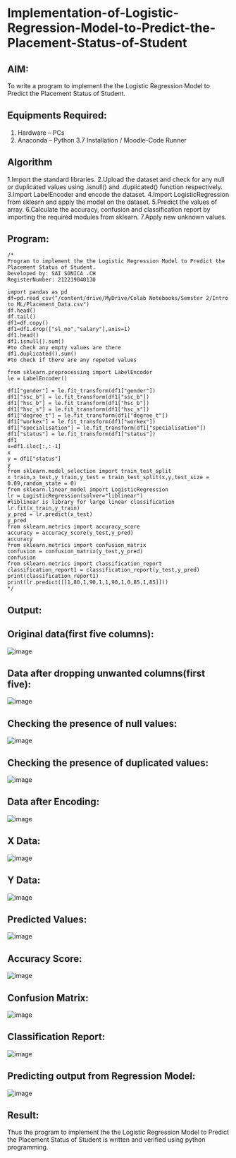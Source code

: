 # Implementation-of-Logistic-Regression-Model-to-Predict-the-Placement-Status-of-Student

## AIM:
To write a program to implement the the Logistic Regression Model to Predict the Placement Status of Student.

## Equipments Required:
1. Hardware – PCs
2. Anaconda – Python 3.7 Installation / Moodle-Code Runner

## Algorithm
1.Import the standard libraries.
2.Upload the dataset and check for any null or duplicated values using .isnull() and .duplicated() function respectively.
3.Import LabelEncoder and encode the dataset.
4.Import LogisticRegression from sklearn and apply the model on the dataset.
5.Predict the values of array.
6.Calculate the accuracy, confusion and classification report by importing the required modules from sklearn.
7.Apply new unknown values.
 

## Program:
```
/*
Program to implement the the Logistic Regression Model to Predict the Placement Status of Student.
Developed by: SAI SONICA .CH
RegisterNumber: 212219040130

import pandas as pd
df=pd.read_csv("/content/drive/MyDrive/Colab Notebooks/Semster 2/Intro to ML/Placement_Data.csv")
df.head()
df.tail()
df1=df.copy()
df1=df1.drop(["sl_no","salary"],axis=1)
df1.head()
df1.isnull().sum()
#to check any empty values are there
df1.duplicated().sum()
#to check if there are any repeted values

from sklearn.preprocessing import LabelEncoder
le = LabelEncoder()

df1["gender"] = le.fit_transform(df1["gender"])
df1["ssc_b"] = le.fit_transform(df1["ssc_b"])
df1["hsc_b"] = le.fit_transform(df1["hsc_b"])
df1["hsc_s"] = le.fit_transform(df1["hsc_s"])
df1["degree_t"] = le.fit_transform(df1["degree_t"])
df1["workex"] = le.fit_transform(df1["workex"])
df1["specialisation"] = le.fit_transform(df1["specialisation"])
df1["status"] = le.fit_transform(df1["status"])
df1
x=df1.iloc[:,:-1]
x
y = df1["status"]
y
from sklearn.model_selection import train_test_split
x_train,x_test,y_train,y_test = train_test_split(x,y,test_size = 0.09,random_state = 0)
from sklearn.linear_model import LogisticRegression
lr = LogisticRegression(solver="liblinear")
#liblinear is library for large linear classification
lr.fit(x_train,y_train)
y_pred = lr.predict(x_test)
y_pred
from sklearn.metrics import accuracy_score
accuracy = accuracy_score(y_test,y_pred)
accuracy
from sklearn.metrics import confusion_matrix
confusion = confusion_matrix(y_test,y_pred)
confusion
from sklearn.metrics import classification_report
classification_report1 = classification_report(y_test,y_pred)
print(classification_report1)
print(lr.predict([[1,80,1,90,1,1,90,1,0,85,1,85]]))
*/
```

## Output:
## Original data(first five columns):
![image](https://user-images.githubusercontent.com/79306169/174434211-71a933c8-cbaf-4c4d-ab4d-623e6dde5e60.png)
## Data after dropping unwanted columns(first five):
![image](https://user-images.githubusercontent.com/79306169/174434214-d566c42c-7c03-4bb9-9d1c-af4c4ce1d517.png)
## Checking the presence of null values:
![image](https://user-images.githubusercontent.com/79306169/174434222-f78aad4e-97e3-48c9-be18-5153951a5d1e.png)
## Checking the presence of duplicated values:
![image](https://user-images.githubusercontent.com/79306169/174434236-d9ee5b5d-b96e-4fd2-b20d-0dba64a41d1e.png)
## Data after Encoding:
![image](https://user-images.githubusercontent.com/79306169/174434242-6588f677-e9cd-4b8b-8b9f-f1d34606f17a.png)
## X Data:
![image](https://user-images.githubusercontent.com/79306169/174434247-d38bb3ed-d324-4722-9973-36da67702d33.png)
## Y Data:
![image](https://user-images.githubusercontent.com/79306169/174434260-0039a1a5-6d3c-49a8-a7ee-b2f2306dc421.png)
## Predicted Values:
![image](https://user-images.githubusercontent.com/79306169/174434281-2b920b8f-321b-4088-923f-5e454114bbbd.png)
## Accuracy Score:
![image](https://user-images.githubusercontent.com/79306169/174434286-aaecf677-8471-4dc2-a51b-692c221ded5e.png)
## Confusion Matrix:
![image](https://user-images.githubusercontent.com/79306169/174434290-fb058691-deec-4b1e-aae1-93507eabb0fc.png)
## Classification Report:
![image](https://user-images.githubusercontent.com/79306169/174434297-4b637843-96d9-49ca-af7f-35d3c90319f8.png)
## Predicting output from Regression Model:
![image](https://user-images.githubusercontent.com/79306169/174434303-f709de31-d832-481f-9b9c-8590db2ed07a.png)


## Result:
Thus the program to implement the the Logistic Regression Model to Predict the Placement Status of Student is written and verified using python programming.
